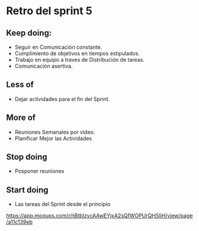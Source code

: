 # Retro del sprint 5

## Keep doing:
- Seguir en Comunicación constante.
- Cumplimiento de objetivos en tiempos estipulados.
- Trabajo en equipo a traves de Distribución de tareas.
- Comunicación asertiva.

## Less of
- Dejar actividades para el fin del Sprint.

## More of
- Reuniones Semanales por video.
- Planificar Mejor las Actividades

## Stop doing
-	Posponer reuniones

## Start doing
- Las tareas del Sprint desde el principio

https://app.moqups.com/chBtbIzycAAwEYjxA2sQfWOPUrQHSliH/view/page/a11c139eb
